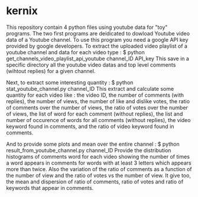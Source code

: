 # kernix
This repository contain 4 python files using youtube data for "toy" programs.
The two first programs are deidicated to dowload Youtube video data of a Youtube channel.
To use this program you need a google API key provided by google developers.
To extract the uploaded video playlist of a youtube channel and data for each video type :
  $ python get_channels_video_playlist_api_youtube channel_ID API_key
  This save in a specific directory all the youtube video datas and top level comments (wihtout replies) for a given channel.
  
Next, to extract some interesting quantity :
  $ python stat_youtube_channel.py channel_ID
  This extract and calculate some quantity for each video like : the video ID, the number of comments (with replies), the number of views, the number of like and dislike votes, the ratio of comments over the number of views, the ratio of votes over the number of views, the list of word for each comment (without replies), the list and number of occurence of words for all comments (without replies), the video keyword found in comments, and the ratio of video keyword found in comments.
  
And to provide some plots and mean over the entire channel :
  $ python result_from_youtube_channel.py channel_ID
  Provide the distribution histograms of comments word for each video showing the number of times a word appears in comments for words with at least 3 letters which appears more than twice. Also the variation of the ratio of comments as a function of the number of view and the ratio of votes vs the number of view. It give too, the mean and dispersion of ratio of comments, ratio of votes and ratio of keywords that appear in comments.
